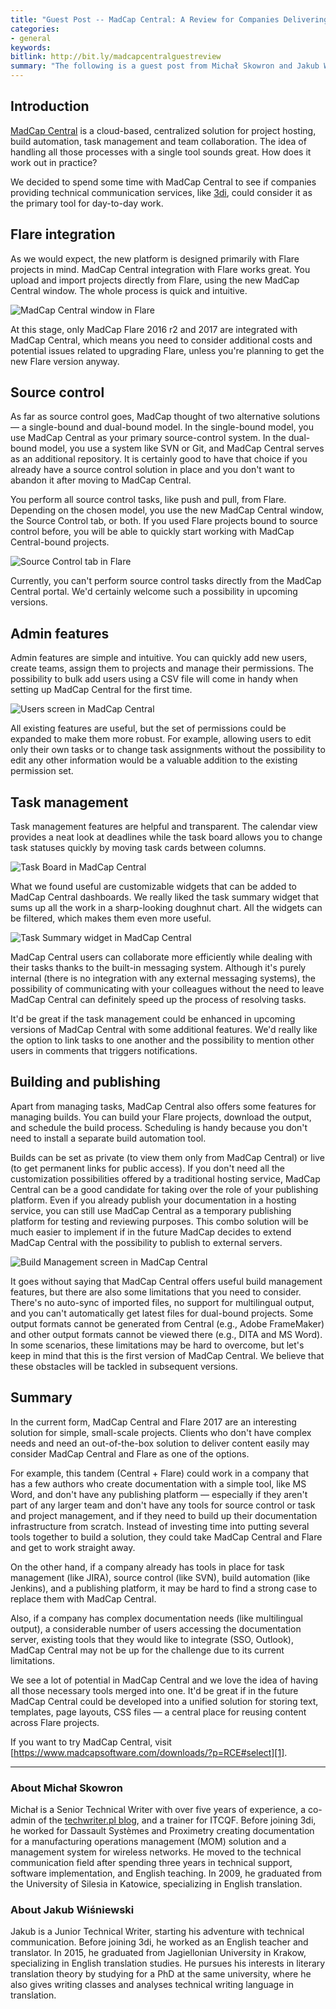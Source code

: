 ```yaml
---
title: "Guest Post -- MadCap Central: A Review for Companies Delivering Technical Communication Services"
categories:
- general
keywords:
bitlink: http://bit.ly/madcapcentralguestreview
summary: "The following is a guest post from Michał Skowron and Jakub Wiśniewski, two technical writers working for 3di. 3di is a company providing technical authoring, translation and localization services. In this short review, Skowron and Wiśniewski evaluate MadCap Central, a new product from MadCap Software. MadCap Central is a cloud-based platform where you can host your MadCap Flare projects, manage builds, track tasks, manage users and their permissions, and collaborate with others. The article looks at the product from the perspective of a company delivering tech comm services."
---
```


## Introduction

[MadCap Central](http://www.madcapsoftware.com/products/central/) is a cloud-based, centralized solution for project hosting, build automation, task management and team collaboration. The idea of handling all those processes with a single tool sounds great. How does it work out in practice?

We decided to spend some time with MadCap Central to see if companies providing technical communication services, like [3di](http://3di.com.pl/), could consider it as the primary tool for day-to-day work.

## Flare integration

As we would expect, the new platform is designed primarily with Flare projects in mind. MadCap Central integration with Flare works great. You upload and import projects directly from Flare, using the new MadCap Central window. The whole process is quick and intuitive.

![MadCap Central window in Flare](/images/madcap_central_window.png)

At this stage, only MadCap Flare 2016 r2 and 2017 are integrated with MadCap Central, which means you need to consider additional costs and potential issues related to upgrading Flare, unless you're planning to get the new Flare version anyway.

## Source control

As far as source control goes, MadCap thought of two alternative solutions &mdash; a single-bound and dual-bound model. In the single-bound model, you use MadCap Central as your primary source-control system. In the dual-bound model, you use a system like SVN or Git, and MadCap Central serves as an additional repository. It is certainly good to have that choice if you already have a source control solution in place and you don't want to abandon it after moving to MadCap Central.

You perform all source control tasks, like push and pull, from Flare. Depending on the chosen model, you use the new MadCap Central window, the Source Control tab, or both. If you used Flare projects bound to source control before, you will be able to quickly start working with MadCap Central-bound projects.

![Source Control tab in Flare](/images/source_control_tab.png)

Currently, you can't perform source control tasks directly from the MadCap Central portal. We'd certainly welcome such a possibility in upcoming versions.

## Admin features

Admin features are simple and intuitive. You can quickly add new users, create teams, assign them to projects and manage their permissions. The possibility to bulk add users using a CSV file will come in handy when setting up MadCap Central for the first time.

![Users screen in MadCap Central](/images/users_screen.png)

All existing features are useful, but the set of permissions could be expanded to make them more robust. For example, allowing users to edit only their own tasks or to change task assignments without the possibility to edit any other information would be a valuable addition to the existing permission set.

## Task management

Task management features are helpful and transparent. The calendar view provides a neat look at deadlines while the task board allows you to change task statuses quickly by moving task cards between columns.

![Task Board in MadCap Central](/images/task_board.png)

What we found useful are customizable widgets that can be added to MadCap Central dashboards. We really liked the task summary widget that sums up all the work in a sharp-looking doughnut chart. All the widgets can be filtered, which makes them even more useful.

![Task Summary widget in MadCap Central](/images/task_summary_widget.png)

MadCap Central users can collaborate more efficiently while dealing with their tasks thanks to the built-in messaging system. Although it's purely internal (there is no integration with any external messaging systems), the possibility of communicating with your colleagues without the need to leave MadCap Central can definitely speed up the process of resolving tasks.

It'd be great if the task management could be enhanced in upcoming versions of MadCap Central with some additional features. We'd really like the option to link tasks to one another and the possibility to mention other users in comments that triggers notifications.

## Building and publishing

Apart from managing tasks, MadCap Central also offers some features for managing builds. You can build your Flare projects, download the output, and schedule the build process. Scheduling is handy because you don't need to install a separate build automation tool.

Builds can be set as private (to view them only from MadCap Central) or live (to get permanent links for public access). If you don't need all the customization possibilities offered by a traditional hosting service, MadCap Central can be a good candidate for taking over the role of your publishing platform. Even if you already publish your documentation in a hosting service, you can still use MadCap Central as a temporary publishing platform for testing and reviewing purposes. This combo solution will be much easier to implement if in the future MadCap decides to extend MadCap Central with the possibility to publish to external servers.

![Build Management screen in MadCap Central](/images/build_management.png)

It goes without saying that MadCap Central offers useful build management features, but there are also some limitations that you need to consider. There's no auto-sync of imported files, no support for multilingual output, and you can't automatically get latest files for dual-bound projects. Some output formats cannot be generated from Central (e.g., Adobe FrameMaker) and other output formats cannot be viewed there (e.g., DITA and MS Word). In some scenarios, these limitations may be hard to overcome, but let's keep in mind that this is the first version of MadCap Central. We believe that these obstacles will be tackled in subsequent versions.

## Summary

In the current form, MadCap Central and Flare 2017 are an interesting solution for simple, small-scale projects. Clients who don't have complex needs and need an out-of-the-box solution to deliver content easily may consider MadCap Central and Flare as one of the options.

For example, this tandem (Central + Flare) could work in a company that has a few authors who create documentation with a simple tool, like MS Word, and don't have any publishing platform &mdash; especially if they aren't part of any larger team and don't have any tools for source control or task and project management, and if they need to build up their documentation infrastructure from scratch. Instead of investing time into putting several tools together to build a solution, they could take MadCap Central and Flare and get to work straight away.

On the other hand, if a company already has tools in place for task management (like JIRA), source control (like SVN), build automation (like Jenkins), and a publishing platform, it may be hard to find a strong case to replace them with MadCap Central.

Also, if a company has complex documentation needs (like multilingual output), a considerable number of users accessing the documentation server, existing tools that they would like to integrate (SSO, Outlook), MadCap Central may not be up for the challenge due to its current limitations.

We see a lot of potential in MadCap Central and we love the idea of having all those necessary tools merged into one. It'd be great if in the future MadCap Central could be developed into a unified solution for storing text, templates, page layouts, CSS files &mdash; a central place for reusing content across Flare projects.

If you want to try MadCap Central, visit [https://www.madcapsoftware.com/downloads/?p=RCE#select][1].

<hr/>

### About Michał Skowron

Michał is a Senior Technical Writer with over five years of experience, a co-admin of the [techwriter.pl blog](http://techwriter.pl/), and a trainer for ITCQF. Before joining 3di, he worked for Dassault Systèmes and Proximetry creating documentation for a manufacturing operations management (MOM) solution and a management system for wireless networks. He moved to the technical communication field after spending three years in technical support, software implementation, and English teaching. In 2009, he graduated from the University of Silesia in Katowice, specializing in English translation.

### About Jakub Wiśniewski

Jakub is a Junior Technical Writer, starting his adventure with technical communication. Before joining 3di, he worked as an English teacher and translator. In 2015, he graduated from Jagiellonian University in Krakow, specializing in English translation studies. He pursues his interests in literary translation theory by studying for a PhD at the same university, where he also gives writing classes and analyses technical writing language in translation.

[1]: https://www.madcapsoftware.com/downloads/?p=RCE#select
